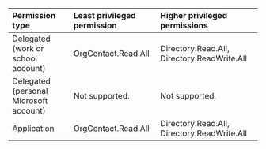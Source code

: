 |Permission type|Least privileged permission|Higher privileged permissions|
|:---|:---|:---|
|Delegated (work or school account)|OrgContact.Read.All|Directory.Read.All, Directory.ReadWrite.All|
|Delegated (personal Microsoft account)|Not supported.|Not supported.|
|Application|OrgContact.Read.All|Directory.Read.All, Directory.ReadWrite.All|

